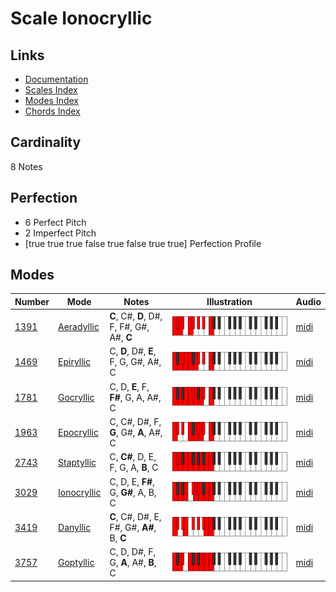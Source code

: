 # Scale Ionocryllic

## Links

- [Documentation](README.md)
- [Scales Index](Scales.md)
- [Modes Index](Modes.md)
- [Chords Index](Chords.md)

## Cardinality

8 Notes

## Perfection

- 6 Perfect Pitch
- 2 Imperfect Pitch
- [true true true false true false true true] Perfection Profile

## Modes

| Number | Mode | Notes | Illustration | Audio |
|--------|------|-------|--------------|-------|
| [1391](https://ianring.com/musictheory/scales/1391) | [Aeradyllic](ModeAeradyllic.md) | **C**, C#, **D**, D#, F, F#, G#, A#, **C** | ![CNaturalAeradyllic](ModeCNaturalAeradyllic.png) | [midi](https://github.com/edipermadi/music/blob/main/docs/ModeCNaturalAeradyllic.mid?raw=true) | 
| [1469](https://ianring.com/musictheory/scales/1469) | [Epiryllic](ModeEpiryllic.md) | C, **D**, D#, **E**, F, G, G#, A#, C | ![CNaturalEpiryllic](ModeCNaturalEpiryllic.png) | [midi](https://github.com/edipermadi/music/blob/main/docs/ModeCNaturalEpiryllic.mid?raw=true) | 
| [1781](https://ianring.com/musictheory/scales/1781) | [Gocryllic](ModeGocryllic.md) | C, D, **E**, F, **F#**, G, A, A#, C | ![CNaturalGocryllic](ModeCNaturalGocryllic.png) | [midi](https://github.com/edipermadi/music/blob/main/docs/ModeCNaturalGocryllic.mid?raw=true) | 
| [1963](https://ianring.com/musictheory/scales/1963) | [Epocryllic](ModeEpocryllic.md) | C, C#, D#, F, **G**, G#, **A**, A#, C | ![CNaturalEpocryllic](ModeCNaturalEpocryllic.png) | [midi](https://github.com/edipermadi/music/blob/main/docs/ModeCNaturalEpocryllic.mid?raw=true) | 
| [2743](https://ianring.com/musictheory/scales/2743) | [Staptyllic](ModeStaptyllic.md) | C, **C#**, D, E, F, G, A, **B**, C | ![CNaturalStaptyllic](ModeCNaturalStaptyllic.png) | [midi](https://github.com/edipermadi/music/blob/main/docs/ModeCNaturalStaptyllic.mid?raw=true) | 
| [3029](https://ianring.com/musictheory/scales/3029) | [Ionocryllic](ModeIonocryllic.md) | C, D, E, **F#**, G, **G#**, A, B, C | ![CNaturalIonocryllic](ModeCNaturalIonocryllic.png) | [midi](https://github.com/edipermadi/music/blob/main/docs/ModeCNaturalIonocryllic.mid?raw=true) | 
| [3419](https://ianring.com/musictheory/scales/3419) | [Danyllic](ModeDanyllic.md) | **C**, C#, D#, E, F#, G#, **A#**, B, **C** | ![CNaturalDanyllic](ModeCNaturalDanyllic.png) | [midi](https://github.com/edipermadi/music/blob/main/docs/ModeCNaturalDanyllic.mid?raw=true) | 
| [3757](https://ianring.com/musictheory/scales/3757) | [Goptyllic](ModeGoptyllic.md) | C, D, D#, F, G, **A**, A#, **B**, C | ![CNaturalGoptyllic](ModeCNaturalGoptyllic.png) | [midi](https://github.com/edipermadi/music/blob/main/docs/ModeCNaturalGoptyllic.mid?raw=true) | 
